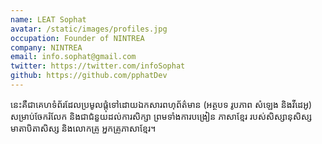 ```yaml
---
name: LEAT Sophat
avatar: /static/images/profiles.jpg
occupation: Founder of NINTREA
company: NINTREA
email: info.sophat@gmail.com
twitter: https://twitter.com/infoSophat
github: https://github.com/pphatDev
---
```


នេះគឺជាគេហទំព័រដែលប្រមូលផ្ដុំទៅដោយឯកសារពហុព័ត៌មាន (អត្ថបទ រូបភាព សំឡេង និងវីដេអូ) សម្រាប់ចែករំលែក និងជាជំនួយដល់ការសិក្សា ព្រមទាំងការបង្រៀន ភាសាខ្មែរ របស់សិស្សានុសិស្ស មាតាបិតាសិស្ស និងលោកគ្រូ អ្នកគ្រូភាសាខ្មែរ។